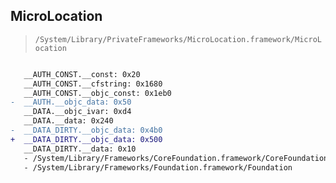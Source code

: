 ## MicroLocation

> `/System/Library/PrivateFrameworks/MicroLocation.framework/MicroLocation`

```diff

   __AUTH_CONST.__const: 0x20
   __AUTH_CONST.__cfstring: 0x1680
   __AUTH_CONST.__objc_const: 0x1eb0
-  __AUTH.__objc_data: 0x50
   __DATA.__objc_ivar: 0xd4
   __DATA.__data: 0x240
-  __DATA_DIRTY.__objc_data: 0x4b0
+  __DATA_DIRTY.__objc_data: 0x500
   __DATA_DIRTY.__data: 0x10
   - /System/Library/Frameworks/CoreFoundation.framework/CoreFoundation
   - /System/Library/Frameworks/Foundation.framework/Foundation

```
